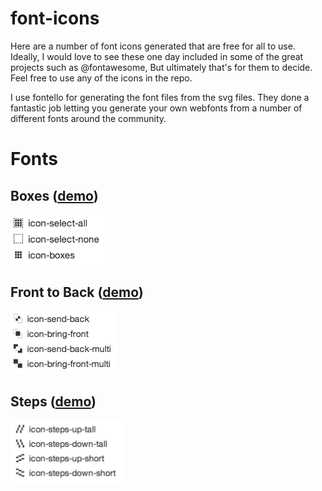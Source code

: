font-icons
==========

Here are a number of font icons generated that are free for all to use.  Ideally, I would love to see these one day included in some of the great projects such as @fontawesome,  But ultimately that's for them to decide.  Feel free to use any of the icons in the repo.

I use fontello for generating the font files from the svg files.  They done a fantastic job letting you generate your own webfonts from a number of different fonts around the community.

Fonts
=====
Boxes ([demo](https://rawgit.com/troygrosfield/font-icons/master/icons/boxes/demo.html))
------------
<img src="https://raw.githubusercontent.com/troygrosfield/font-icons/master/doc/images/boxes.png" alt="Boxes" height="80"/>

Front to Back ([demo](https://rawgit.com/troygrosfield/font-icons/master/icons/front-to-back/demo.html))
--------------------
<img src="https://raw.githubusercontent.com/troygrosfield/font-icons/master/doc/images/back-to-front.png" alt="Front to back" height="100" />

Steps ([demo](https://rawgit.com/troygrosfield/font-icons/master/icons/steps/demo.html))
--------------------
<img src="https://raw.githubusercontent.com/troygrosfield/font-icons/master/doc/images/steps.png" alt="Front to back" height="100" />
